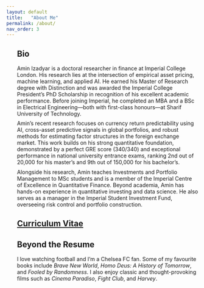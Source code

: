 ```yaml
---                
layout: default
title:   "About Me"
permalink: /about/
nav_order: 3
---
```

<div style="margin-left:2em;">
  <h2>Bio</h2>
    <div class="paper-abstract">
    Amin Izadyar is a doctoral researcher in finance at Imperial College London. His research lies at the intersection of empirical asset pricing, machine learning, and applied AI. He earned his Master of Research degree with Distinction and was awarded the Imperial College President’s PhD Scholarship in recognition of his excellent academic performance. Before joining Imperial, he completed an MBA and a BSc in Electrical Engineering—both with first-class honours—at Sharif University of Technology. <div style="margin-top: 0.6em;"></div>
    Amin’s recent research focuses on currency return predictability using AI, cross-asset predictive signals in global portfolios, and robust methods for estimating factor structures in the foreign exchange market. This work builds on his strong quantitative foundation, demonstrated by a perfect GRE score (340/340) and exceptional performance in national university entrance exams, ranking 2nd out of 20,000 for his master’s and 9th out of 150,000 for his bachelor’s. <div style="margin-top: 0.6em;"></div>
    Alongside his research, Amin teaches Investments and Portfolio Management to MSc students and is a member of the Imperial Centre of Excellence in Quantitative Finance. Beyond academia, Amin has hands-on experience in quantitative investing and data science. He also serves as a manager in the Imperial Student Investment Fund, overseeing risk control and portfolio construction.
</div>
</div>

<div style="margin-left:2em;">
  <h2><a href="https://aminizadyar.github.io/about/#" target="_blank" rel="noopener">
     Curriculum Vitae</a></h2>
</div>

<div style="margin-left:2em;">
  <h2>Beyond the Resume</h2>
  <div class="paper-abstract">
  I love watching football and I’m a Chelsea FC fan. Some of my favourite books include <em>Brave New World</em>, <em>Homo Deus: A History of Tomorrow</em>, and <em>Fooled by Randomness</em>. I also enjoy classic and thought-provoking films such as <em>Cinema Paradiso</em>, <em>Fight Club</em>, and <em>Harvey</em>.
</div>
</div>